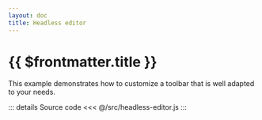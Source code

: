 ```yaml
---
layout: doc
title: Headless editor
---
```


# {{ $frontmatter.title }}

This example demonstrates how to customize a toolbar that is well adapted to your needs.

<script setup>
import { ref, onMounted, onUnmounted } from 'vue';

const toolbarRef = ref(null);
const contentRef = ref(null);

let editor = null;

onMounted(() => {
  if (editor) {
    editor.unmount();
  }
  (async () => {
    const { createHeadlessEditor } = await import('/src/headless-editor');
    editor = createHeadlessEditor({
      toolbarRoot: toolbarRef.value,
      editorRoot: contentRef.value,
    });
  })();
});
onUnmounted(() => {
  if (editor) {
    editor.unmount();
    editor = null;
  }
});
</script>

<div class="vp-raw">
  <div :class="$style.toolbar" ref="toolbarRef"></div>
  <div :class="$style.content" ref="contentRef"></div>
</div>

<style module>
.toolbar {
  margin-top: 16px;
}
.toolbar :global .lake-button {
  margin-right: 8px;
  margin-bottom: 16px;
}
.content {
  border: 1px solid #d9d9d9;
  border-radius: 5px;
  overflow: auto;
}
.content :global .lake-container {
  height: 300px;
}
</style>

::: details Source code
<<< @/src/headless-editor.js
:::
